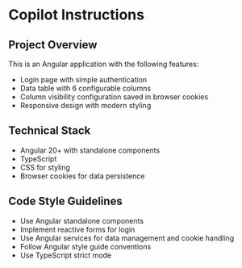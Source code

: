 # Copilot Instructions

<!-- Use this file to provide workspace-specific custom instructions to Copilot. For more details, visit https://code.visualstudio.com/docs/copilot/copilot-customization#_use-a-githubcopilotinstructionsmd-file -->

## Project Overview
This is an Angular application with the following features:
- Login page with simple authentication
- Data table with 6 configurable columns
- Column visibility configuration saved in browser cookies
- Responsive design with modern styling

## Technical Stack
- Angular 20+ with standalone components
- TypeScript
- CSS for styling
- Browser cookies for data persistence

## Code Style Guidelines
- Use Angular standalone components
- Implement reactive forms for login
- Use Angular services for data management and cookie handling
- Follow Angular style guide conventions
- Use TypeScript strict mode
